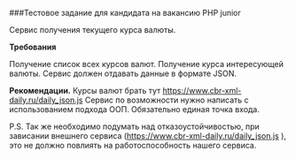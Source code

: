 ###Тестовое задание для кандидата на вакансию PHP junior

Сервис получения текущего курса валюты.

<b>Требования</b>

Получение список всех курсов валют.
Получение курса интересующей валюты.
Сервис должен отдавать данные в формате JSON.

<b>Рекомендации.</b>
Курсы валют брать тут https://www.cbr-xml-daily.ru/daily_json.js
Сервис по возможности нужно написать с использованием подхода ООП.
Обязательно единая точка входа.


P.S. Так же необходимо подумать над отказоустойчивостью, при зависании внешнего сервиса (https://www.cbr-xml-daily.ru/daily_json.js
), это не должно повлиять на работоспособность нашего сервиса.